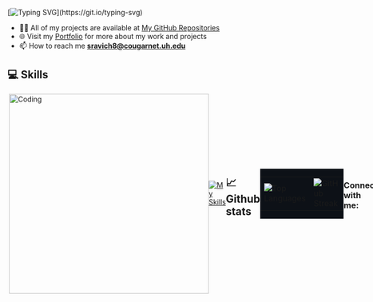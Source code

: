 [![Typing SVG](https://readme-typing-svg.herokuapp.com?size=18&color=8A2BE2&lines=Hello,+my+name+is+Sujitha+Ravichandran.;I'm+a+data+science+graduate+student+at+University+of+Houston.)](https://git.io/typing-svg)
- 👩‍💻 All of my projects are available at [My GitHub Repositories](https://github.com/sujims22?tab=repositories)
- 🌐 Visit my [Portfolio](https://sujims22.github.io/sujitharavichandran/) for more about my work and projects
- 📫 How to reach me **sravich8@cougarnet.uh.edu**


## 💻 Skills
<div style="display: flex; align-items: center; justify-content: space-between;">
  <div>
    <img align="right" alt="Coding" width="400" src="https://user-images.githubusercontent.com/59734313/157189039-c09b3e38-9f42-42c0-ab54-14f1574190a7.gif" />
  </div>
  <div>
    <a href="https://skillicons.dev">
      <img src="https://skillicons.dev/icons?i=python,mysql,c,cs,html,css,tensorflow,pytorch,git,docker,linux,aws,azure,&perline=3" alt="My Skills" />
    </a>
  </div
</div>



:chart_with_upwards_trend: Github stats 
---

<div align="center" style="background-color:#0D1117;">
  <table>
    <tr>
      <td>
        <img src="https://github-readme-stats.vercel.app/api/top-langs/?username=sujims22&layout=compact&bg_color=0D1117&title_color=8A2BE2&text_color=c9d1d9" alt="Top Languages" />
      </td>
      <td>
        <img src="https://github-readme-streak-stats.herokuapp.com/?user=sujims22&background=0D1117&stroke=c9d1d9&ring=8A2BE2&fire=8A2BE2&currStreakNum=c9d1d9&sideNums=c9d1d9&currStreakLabel=8A2BE2&sideLabels=8A2BE2" alt="GitHub Streak" />
      </td>
    </tr>
  </table>
</div>

---
<h3 align="left">Connect with me:</h3>
<p align="left">
<a href="https://twitter.com/sujitharav78067" target="blank"><img align="center" src="https://raw.githubusercontent.com/rahuldkjain/github-profile-readme-generator/master/src/images/icons/Social/twitter.svg" alt="sujims22" height="30" width="40" /></a>
<a href="https://www.linkedin.com/in/sujitharavichandran" target="blank"><img align="center" src="https://raw.githubusercontent.com/rahuldkjain/github-profile-readme-generator/master/src/images/icons/Social/linked-in-alt.svg" alt="sujitharavichandran" height="30" width="40" /></a>
<a href="https://www.instagram.com/sujitha._.ravichandran/" target="blank"><img align="center" src="https://raw.githubusercontent.com/rahuldkjain/github-profile-readme-generator/master/src/images/icons/Social/instagram.svg" alt="sujitha" height="30" width="40" /></a>
</p>








